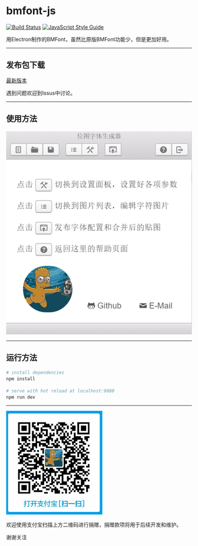 # bmfont-js

[1]: https://api.travis-ci.org/elisaday/bmfont-js.svg?branch=master
[2]: https://travis-ci.org/elisaday/bmfont-js
[3]: https://img.shields.io/badge/code_style-standard-brightgreen.svg
[4]: https://standardjs.com

[![Build Status][1]][2] [![JavaScript Style Guide][3]][4]

用Electron制作的BMFont，虽然比原版BMFont功能少，但是更加好用。

---

## 发布包下载
[最新版本](https://github.com/elisaday/bmfont-js/releases/download/1.0.1/bmfont-js.Setup.1.0.1.exe)

遇到问题欢迎到Issus中讨论。

---

## 使用方法

![使用方法](images/usage.png)

---

## 运行方法

``` bash
# install dependencies
npm install

# serve with hot reload at localhost:9080
npm run dev

```

---

![支付宝](donate.png)

欢迎使用支付宝扫描上方二维码进行捐赠，捐赠款项将用于后续开发和维护。

谢谢关注
